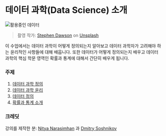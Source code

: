 # 데이터 과학(Data Science) 소개

![활용중인 데이터](../images/data.jpg)
> 촬영 작가: <a href="https://unsplash.com/@dawson2406?utm_source=unsplash&utm_medium=referral&utm_content=creditCopyText">Stephen Dawson</a> on <a href="https://unsplash.com/s/photos/data?utm_source=unsplash&utm_medium=referral&utm_content=creditCopyText">Unsplash</a>

이 수업에서는 데이터 과학이 어떻게 정의되는지 알아보고 데이터 과학자가 고려해야 하는 윤리적인 사항들에 대해 배웁니다. 또한 데이터가 어떻게 정의되는지 배우고 데이터 과학의 핵심 학문 영역인 확률과 통계에 대해서 간단히 배우게 됩니다.

### 주제

1. [데이터 과학 정의](../01-defining-data-science/translations/README.ko.md)
2. [데이터 과학 윤리](../02-ethics/translations/README.ko.md)
3. [데이터 정의](../03-defining-data/translations/README.ko.md)
4. [확률과 통계 소개](../04-stats-and-probability/translations/README.ko.md)

### 크레딧

강의를 제작한 분: [Nitya Narasimhan](https://twitter.com/nitya) 과 [Dmitry Soshnikov](https://twitter.com/shwars)